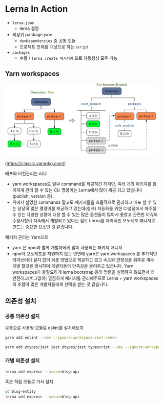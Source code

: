 # Lerna In Action

* `lerna.json`
    * lerna 설정
* 최상위 package.json
    * `devDependencies` 중 공통 모듈
    * 프로젝트 전체를 대상으로 하는 `script`
* `packages`
    * 수동 / `lerna create 패키지명` 으로 자동생성 모두 가능
    

## Yarn workspaces

![workspaces](./images/workspaces.png)

(https://classic.yarnpkg.com/)

배포와 버전관리는 러나 
* yarn workspaces도 일부 command를 제공하긴 하지만, 여러 개의 패키지를 용이하게 관리 할 수 있는 CLI 명령어는 Lerna에서 많이 제공 되고 있습니다(publish, version 등). 
* 위에서 설명한 commands 말고도 패키지들을 효율적으로 관리하고 배포 할 수 있는 상당히 많은 명령어를 제공하고 있는데(링크) 자동화를 위한 CI설정에서 마주칠 수 있는 다양한 상황에 대응 할 수 있는 많은 옵션들이 많아서 좋았고 관련한 이슈와 수정사항이 지속해서 개발되고 있다는 점도 Lerna를 매력적인 모노레포 매니저로 만드는 중요한 요소인 것 같습니다.

패키지 관리는 Yarn으로 
* yarn 은 npm과 함께 개발자에게 많이 사용되는 패키지 매니저 
* npm이 모노레포를 지원하지 않는 반면에 yarn은 yarn workspaces 를 추가적인 라이브러리 설치 없이 쉬운 방법으로 제공하고 있고 속도와 안정성을 위주로 계속 개발 할것을 암시하며 개발자들의 만족감을 올려주고 있습니다. 
  Yarn workspaces가 불필요하게 lerna bootstrap 등의 명령을 실행하지 않으면서 더 안전하고(버그없이) 깔끔하게 패키지를 관리해주므로 Lerna + yarn workspaces의 조합이 많은 개발자들에게 선택을 받는 것 같습니다.

## 의존성 설치

### 공통 의존성 설치

공통으로 사용될 모듈로 eslint를 설치해보자

```bash
yarn add eslint --dev --ignore-workspace-root-check
```

```bash
yarn add @types/jest jest @types/jest typescript --dev --ignore-workspace-root-check
```

### 개별 의존성 설치

```bash
lerna add express --scope=blog-api
```

혹은 직접 모듈로 가서 설치

```bash
cd blog-entity
lerna add express --scope=blog-api
```
